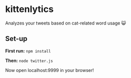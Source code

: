 # kittenlytics
Analyzes your tweets based on cat-related word usage 😺

## Set-up

**First run:**
`npm install`

**Then:**
`node twitter.js`

Now open localhost:9999 in your browser!
